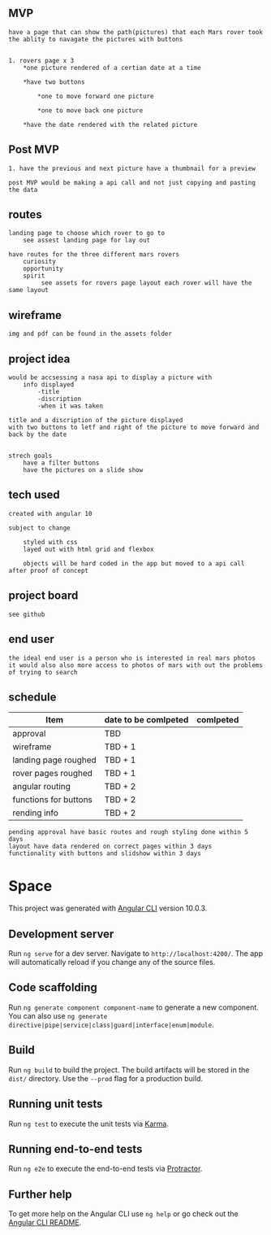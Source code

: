 ## MVP

    have a page that can show the path(pictures) that each Mars rover took
    the ablity to navagate the pictures with buttons


    1. rovers page x 3
        *one picture rendered of a certian date at a time

        *have two buttons

            *one to move forward one picture

            *one to move back one picture

        *have the date rendered with the related picture

## Post MVP

    1. have the previous and next picture have a thumbnail for a preview

    post MVP would be making a api call and not just copying and pasting the data

## routes

    landing page to choose which rover to go to
        see assest landing page for lay out

    have routes for the three different mars rovers
        curiosity
        opportunity
        spirit
             see assets for rovers page layout each rover will have the same layout

## wireframe

    img and pdf can be found in the assets folder

## project idea

    would be accsessing a nasa api to display a picture with
        info displayed
            -title
            -discription
            -when it was taken

    title and a discription of the picture displayed
    with two buttons to letf and right of the picture to move forward and back by the date


    strech goals
        have a filter buttons
        have the pictures on a slide show

## tech used

    created with angular 10

    subject to change

        styled with css
        layed out with html grid and flexbox

        objects will be hard coded in the app but moved to a api call after proof of concept

## project board

    see github

## end user

    the ideal end user is a person who is interested in real mars photos
    it would also also more access to photos of mars with out the problems of trying to search

## schedule

| Item                  | date to be comlpeted | comlpeted |
| --------------------- | -------------------- | --------- |
| approval              | TBD                  |
| wireframe             | TBD + 1              |
| landing page roughed  | TBD + 1              |
| rover pages roughed   | TBD + 1              |
| angular routing       | TBD + 2              |
| functions for buttons | TBD + 2              |
| rending info          | TBD + 2              |

    pending approval have basic routes and rough styling done within 5 days
    layout have data rendered on correct pages within 3 days
    functionality with buttons and slidshow within 3 days

# Space

This project was generated with [Angular CLI](https://github.com/angular/angular-cli) version 10.0.3.

## Development server

Run `ng serve` for a dev server. Navigate to `http://localhost:4200/`. The app will automatically reload if you change any of the source files.

## Code scaffolding

Run `ng generate component component-name` to generate a new component. You can also use `ng generate directive|pipe|service|class|guard|interface|enum|module`.

## Build

Run `ng build` to build the project. The build artifacts will be stored in the `dist/` directory. Use the `--prod` flag for a production build.

## Running unit tests

Run `ng test` to execute the unit tests via [Karma](https://karma-runner.github.io).

## Running end-to-end tests

Run `ng e2e` to execute the end-to-end tests via [Protractor](http://www.protractortest.org/).

## Further help

To get more help on the Angular CLI use `ng help` or go check out the [Angular CLI README](https://github.com/angular/angular-cli/blob/master/README.md).
